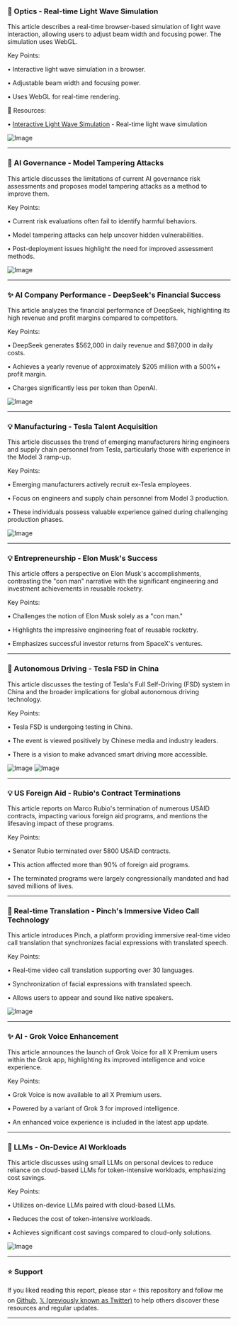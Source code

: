 ### 🤖 Optics - Real-time Light Wave Simulation

This article describes a real-time browser-based simulation of light wave interaction, allowing users to adjust beam width and focusing power.  The simulation uses WebGL.

Key Points:

• Interactive light wave simulation in a browser.

• Adjustable beam width and focusing power.

• Uses WebGL for real-time rendering.


🔗 Resources:

• [Interactive Light Wave Simulation](https://chiuhans111.github.io/interactwave/) - Real-time light wave simulation

![Image](https://pbs.twimg.com/ext_tw_video_thumb/1895709957993144321/pu/img/Zhyxd96jkNCJK7kS.jpg)

---
### 🤖 AI Governance - Model Tampering Attacks

This article discusses the limitations of current AI governance risk assessments and proposes model tampering attacks as a method to improve them.

Key Points:

• Current risk evaluations often fail to identify harmful behaviors.

• Model tampering attacks can help uncover hidden vulnerabilities.

• Post-deployment issues highlight the need for improved assessment methods.


![Image](https://pbs.twimg.com/media/Gjg3cH0aIAAWM2f?format=jpg&name=small)

---
### ✨ AI Company Performance - DeepSeek's Financial Success

This article analyzes the financial performance of DeepSeek, highlighting its high revenue and profit margins compared to competitors.

Key Points:

• DeepSeek generates $562,000 in daily revenue and $87,000 in daily costs.

•  Achieves a yearly revenue of approximately $205 million with a 500%+ profit margin.

• Charges significantly less per token than OpenAI.


![Image](https://pbs.twimg.com/media/Gk7jYbwXYAAnyQ4?format=jpg&name=small)

---
### 💡 Manufacturing - Tesla Talent Acquisition

This article discusses the trend of emerging manufacturers hiring engineers and supply chain personnel from Tesla, particularly those with experience in the Model 3 ramp-up.

Key Points:

• Emerging manufacturers actively recruit ex-Tesla employees.

• Focus on engineers and supply chain personnel from Model 3 production.

• These individuals possess valuable experience gained during challenging production phases.


![Image](https://pbs.twimg.com/media/Gk0sfhVaoAAntZ3?format=jpg&name=small)

---
### 💡 Entrepreneurship - Elon Musk's Success

This article offers a perspective on Elon Musk's accomplishments, contrasting the "con man" narrative with the significant engineering and investment achievements in reusable rocketry.

Key Points:


•  Challenges the notion of Elon Musk solely as a "con man."

• Highlights the impressive engineering feat of reusable rocketry.

•  Emphasizes successful investor returns from SpaceX's ventures.


---
### 🚀 Autonomous Driving - Tesla FSD in China

This article discusses the testing of Tesla's Full Self-Driving (FSD) system in China and the broader implications for global autonomous driving technology.

Key Points:

• Tesla FSD is undergoing testing in China.

• The event is viewed positively by Chinese media and industry leaders.

•  There is a vision to make advanced smart driving more accessible.


![Image](https://pbs.twimg.com/media/GkxWOKbaIAASrSO?format=jpg&name=small)
![Image](https://pbs.twimg.com/media/GkxWOK4XsAA65x5?format=jpg&name=small)

---
### 💡 US Foreign Aid - Rubio's Contract Terminations

This article reports on Marco Rubio's termination of numerous USAID contracts, impacting various foreign aid programs, and mentions the lifesaving impact of these programs.

Key Points:

•  Senator Rubio terminated over 5800 USAID contracts.

•  This action affected more than 90% of foreign aid programs.

•  The terminated programs were largely congressionally mandated and had saved millions of lives.


---
### 🚀 Real-time Translation - Pinch's Immersive Video Call Technology

This article introduces Pinch, a platform providing immersive real-time video call translation that synchronizes facial expressions with translated speech.

Key Points:

• Real-time video call translation supporting over 30 languages.

• Synchronization of facial expressions with translated speech.

•  Allows users to appear and sound like native speakers.


![Image](https://pbs.twimg.com/ext_tw_video_thumb/1894643428627288065/pu/img/KXTMi-t-QVcRhoOm.jpg)

---
### ✨ AI - Grok Voice Enhancement

This article announces the launch of Grok Voice for all X Premium users within the Grok app, highlighting its improved intelligence and voice experience.

Key Points:

• Grok Voice is now available to all X Premium users.

•  Powered by a variant of Grok 3 for improved intelligence.

• An enhanced voice experience is included in the latest app update.


---
### 🤖 LLMs - On-Device AI Workloads

This article discusses using small LLMs on personal devices to reduce reliance on cloud-based LLMs for token-intensive workloads, emphasizing cost savings.

Key Points:

•  Utilizes on-device LLMs paired with cloud-based LLMs.

• Reduces the cost of token-intensive workloads.

• Achieves significant cost savings compared to cloud-only solutions.


![Image](https://pbs.twimg.com/ext_tw_video_thumb/1894376477829074945/pu/img/-HFrvP-rel7l-QvI.jpg)


---

### ⭐️ Support

If you liked reading this report, please star ⭐️ this repository and follow me on [Github](https://github.com/Drix10), [𝕏 (previously known as Twitter)](https://x.com/DRIX_10_) to help others discover these resources and regular updates.

---
